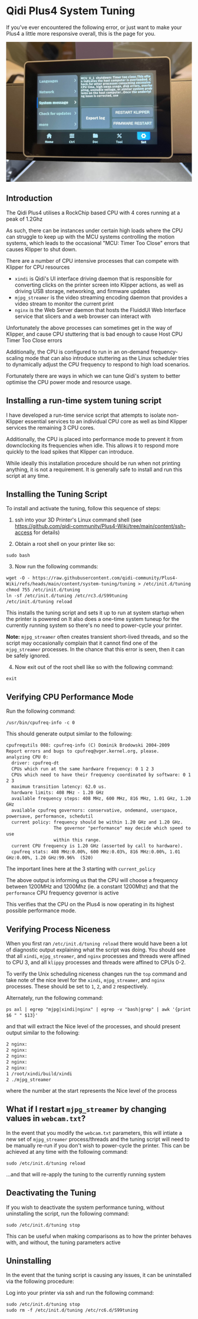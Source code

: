 # Qidi Plus4 System Tuning

If you've ever encountered the following error, or just want to make your Plus4 a little more responsive overall, this is the page for you.

![Timer Too Close](./timer_too_close.jpg "It's too close!")


## Introduction

The Qidi Plus4 utilises a RockChip based CPU with 4 cores running at a peak of 1.2Ghz

As such, there can be instances under certain high loads where the CPU can struggle to keep up with the MCU systems controlling the motion systems,
which leads to the occasional "MCU: Timer Too Close" errors that causes Klipper to shut down.

There are a number of CPU intensive processes that can compete with Klipper for CPU resources

- `xindi` is Qidi's UI interface driving daemon that is responsible for converting clicks on the printer screen into Klipper actions, as well as driving USB storage, networking, and firmware updates
- `mjpg_streamer` is the video streaming encoding daemon that provides a video stream to monitor the current print
- `nginx` is the Web Server daemon that hosts the FluiddUI Web Interface service that slicers and a web browser can interact with

Unfortunately the above processes can sometimes get in the way of Klipper, and cause CPU stuttering that is bad enough to cause Host CPU Timer Too Close errors

Additionally, the CPU is configured to run in an on-demand frequency-scaling mode that can also introduce
stuttering as the Linux scheduler tries to dynamically adjust the CPU frequency to respond to high load scenarios.

Fortunately there are ways in which we can tune Qidi's system to better optimise the CPU power mode and resource usage.


## Installing a run-time system tuning script

I have developed a run-time service script that attempts to isolate non-Klipper essential services to an individual CPU core
as well as bind Klipper services the remaining 3 CPU cores.

Additionally, the CPU is placed into performance mode to prevent it from downclocking its frequencies when idle.  This allows it
to respond more quickly to the load spikes that Klipper can introduce.

While ideally this installation procedure should be run when not printing anything, it is not a requirement.  It is generally safe
to install and run this script at any time.


## Installing the Tuning Script

To install and activate the tuning, follow this sequence of steps:

1. ssh into your 3D Printer's Linux command shell (see https://github.com/qidi-community/Plus4-Wiki/tree/main/content/ssh-access for details)

2. Obtain a root shell on your printer like so:

```
sudo bash
```

3. Now run the following commands:

```
wget -O - https://raw.githubusercontent.com/qidi-community/Plus4-Wiki/refs/heads/main/content/system-tuning/tuning > /etc/init.d/tuning
chmod 755 /etc/init.d/tuning
ln -sf /etc/init.d/tuning /etc/rc3.d/S99tuning
/etc/init.d/tuning reload

```
This installs the tuning script and sets it up to run at system startup when the printer is powered on
It also does a one-time system tuneup for the currently running system so there's no need to power-cycle your printer.

**Note:** `mjpg_streamer` often creates transient short-lived threads, and so the script may occasionally complain that it
cannot find one of the `mjpg_streamer` processes.  In the chance that this error is seen, then it can be safely ignored.

4. Now exit out of the root shell like so with the following command:

```
exit
```


## Verifying CPU Performance Mode

Run the following command:

```
/usr/bin/cpufreq-info -c 0
```

This should generate output similar to the following:

```
cpufrequtils 008: cpufreq-info (C) Dominik Brodowski 2004-2009
Report errors and bugs to cpufreq@vger.kernel.org, please.
analyzing CPU 0:
  driver: cpufreq-dt
  CPUs which run at the same hardware frequency: 0 1 2 3
  CPUs which need to have their frequency coordinated by software: 0 1 2 3
  maximum transition latency: 62.0 us.
  hardware limits: 408 MHz - 1.20 GHz
  available frequency steps: 408 MHz, 600 MHz, 816 MHz, 1.01 GHz, 1.20 GHz
  available cpufreq governors: conservative, ondemand, userspace, powersave, performance, schedutil
  current policy: frequency should be within 1.20 GHz and 1.20 GHz.
                  The governor "performance" may decide which speed to use
                  within this range.
  current CPU frequency is 1.20 GHz (asserted by call to hardware).
  cpufreq stats: 408 MHz:0.00%, 600 MHz:0.03%, 816 MHz:0.00%, 1.01 GHz:0.00%, 1.20 GHz:99.96%  (520)
```

The important lines here at the 3 starting with `current_policy`

The above output is informing us that the CPU will choose a frequency between 1200MHz and 1200Mhz (ie. a constant 1200Mhz)
and that the `performance` CPU frequency governor is active

This verifies that the CPU on the Plus4 is now operating in its highest possible performance mode.


## Verifying Process Niceness

When you first ran `/etc/init.d/tuning reload` there would have been a lot of diagnostic output explaining what the script was doing.
You should see that all `xindi`, `mjpg_streamer`, and `nginx` processes and threads were affined to CPU 3, and all `klippy` processes
and threads were affined to CPUs 0-2.

To verify the Unix scheduling niceness changes run the `top` command and take note of the nice level for the `xindi`, `mjpg_streamer`,
and `nginx` processes.  These should be set to `1`, `2`, and `2` respectively.

Alternately, run the following command:

```
ps axl | egrep "mjpg|xindi|nginx" | egrep -v "bash|grep" | awk '{print $6 " " $13}'
```

and that will extract the Nice level of the processes, and should present output similar to the following:

```
2 nginx:
2 nginx:
2 nginx:
2 nginx:
2 nginx:
1 /root/xindi/build/xindi
2 ./mjpg_streamer
```

where the number at the start represents the Nice level of the process


## What if I restart `mjpg_streamer` by changing values in `webcam.txt`?

In the event that you modify the `webcam.txt` parameters, this will intiate a new set of `mjpg_streamer` process/threads
and the tuning script will need to be manually re-run if you don't wish to power-cycle the printer.  This can be achieved
at any time with the following command:

```
sudo /etc/init.d/tuning reload
```

...and that will re-apply the tuning to the currently running system


## Deactivating the Tuning

If you wish to deactivate the system performance tuning, without uninstalling the script, run the following command:

```
sudo /etc/init.d/tuning stop
```

This can be useful when making comparisons as to how the printer behaves with, and without, the tuning parameters active


## Uninstalling

In the event that the tuning script is causing any issues, it can be uninstalled via the following procedure:

Log into your printer via ssh and run the following command:

```
sudo /etc/init.d/tuning stop
sudo rm -f /etc/init.d/tuning /etc/rc6.d/S99tuning
```
